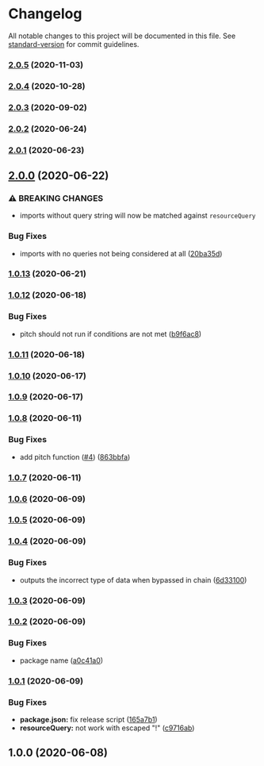 # Changelog

All notable changes to this project will be documented in this file. See [standard-version](https://github.com/conventional-changelog/standard-version) for commit guidelines.

### [2.0.5](https://github.com/Calvin-LL/webpack-query-loader/compare/v2.0.4...v2.0.5) (2020-11-03)

### [2.0.4](https://github.com/Calvin-LL/webpack-query-loader/compare/v2.0.3...v2.0.4) (2020-10-28)

### [2.0.3](https://github.com/Calvin-LL/webpack-query-loader/compare/v2.0.2...v2.0.3) (2020-09-02)

### [2.0.2](https://github.com/Calvin-LL/webpack-query-loader/compare/v2.0.1...v2.0.2) (2020-06-24)

### [2.0.1](https://github.com/Calvin-LL/webpack-query-loader/compare/v2.0.0...v2.0.1) (2020-06-23)

## [2.0.0](https://github.com/Calvin-LL/webpack-query-loader/compare/v1.0.13...v2.0.0) (2020-06-22)

### ⚠ BREAKING CHANGES

- imports without query string will now be matched against `resourceQuery`

### Bug Fixes

- imports with no queries not being considered at all ([20ba35d](https://github.com/Calvin-LL/webpack-query-loader/commit/20ba35d1648f165d7fba0648a824864112a2e767))

### [1.0.13](https://github.com/Calvin-LL/webpack-query-loader/compare/v1.0.12...v1.0.13) (2020-06-21)

### [1.0.12](https://github.com/Calvin-LL/webpack-query-loader/compare/v1.0.11...v1.0.12) (2020-06-18)

### Bug Fixes

- pitch should not run if conditions are not met ([b9f6ac8](https://github.com/Calvin-LL/webpack-query-loader/commit/b9f6ac82fef125fd9b1dc9a78e6349a0c3191827))

### [1.0.11](https://github.com/Calvin-LL/webpack-query-loader/compare/v1.0.10...v1.0.11) (2020-06-18)

### [1.0.10](https://github.com/Calvin-LL/webpack-query-loader/compare/v1.0.9...v1.0.10) (2020-06-17)

### [1.0.9](https://github.com/Calvin-LL/webpack-query-loader/compare/v1.0.8...v1.0.9) (2020-06-17)

### [1.0.8](https://github.com/Calvin-LL/webpack-query-loader/compare/v1.0.7...v1.0.8) (2020-06-11)

### Bug Fixes

- add pitch function ([#4](https://github.com/Calvin-LL/webpack-query-loader/issues/4)) ([863bbfa](https://github.com/Calvin-LL/webpack-query-loader/commit/863bbfa408c529504d8e9e4638edf3d5745ad94d))

### [1.0.7](https://github.com/Calvin-LL/webpack-query-loader/compare/v1.0.6...v1.0.7) (2020-06-11)

### [1.0.6](https://github.com/Calvin-LL/webpack-query-loader/compare/v1.0.5...v1.0.6) (2020-06-09)

### [1.0.5](https://github.com/Calvin-LL/webpack-query-loader/compare/v1.0.4...v1.0.5) (2020-06-09)

### [1.0.4](https://github.com/Calvin-LL/webpack-query-loader/compare/v1.0.3...v1.0.4) (2020-06-09)

### Bug Fixes

- outputs the incorrect type of data when bypassed in chain ([6d33100](https://github.com/Calvin-LL/webpack-query-loader/commit/6d33100c87b71932417e85266f9b1548dc9e95af))

### [1.0.3](https://github.com/Calvin-LL/webpack-query-loader/compare/v1.0.2...v1.0.3) (2020-06-09)

### [1.0.2](https://github.com/Calvin-LL/webpack-query-loader/compare/v1.0.1...v1.0.2) (2020-06-09)

### Bug Fixes

- package name ([a0c41a0](https://github.com/Calvin-LL/webpack-query-loader/commit/a0c41a07bae2c81e102bb9e1e57c74508383b333))

### [1.0.1](https://github.com/Calvin-LL/webpack-query-loader/compare/v1.0.0...v1.0.1) (2020-06-09)

### Bug Fixes

- **package.json:** fix release script ([165a7b1](https://github.com/Calvin-LL/webpack-query-loader/commit/165a7b1524e4cbd02305b71f161e11253ac20113))
- **resourceQuery:** not work with escaped "!" ([c9716ab](https://github.com/Calvin-LL/webpack-query-loader/commit/c9716ab238698a4e8e193c1365b73e8ce2695545))

## 1.0.0 (2020-06-08)
